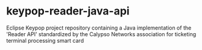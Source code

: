 # keypop-reader-java-api
Eclipse Keypop project repository containing a Java implementation of the 'Reader API' standardized by the Calypso Networks association for ticketing terminal processing smart card
